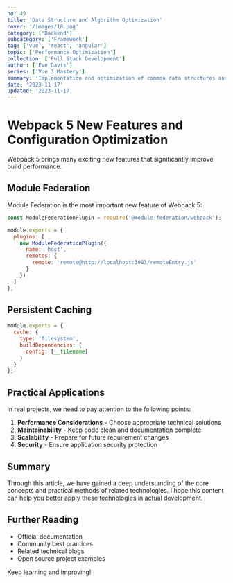```yaml
---
no: 49
title: 'Data Structure and Algorithm Optimization'
cover: '/images/18.png'
category: ['Backend']
subcategory: ['Framework']
tag: ['vue', 'react', 'angular']
topic: ['Performance Optimization']
collection: ['Full Stack Development']
author: ['Eve Davis']
series: ['Vue 3 Mastery']
summary: 'Implementation and optimization of common data structures and algorithms.'
date: '2023-11-17'
updated: '2023-11-17'
---
```


# Webpack 5 New Features and Configuration Optimization

Webpack 5 brings many exciting new features that significantly improve build performance.

## Module Federation

Module Federation is the most important new feature of Webpack 5:

```javascript
const ModuleFederationPlugin = require('@module-federation/webpack');

module.exports = {
  plugins: [
    new ModuleFederationPlugin({
      name: 'host',
      remotes: {
        remote: 'remote@http://localhost:3001/remoteEntry.js'
      }
    })
  ]
};
```

## Persistent Caching

```javascript
module.exports = {
  cache: {
    type: 'filesystem',
    buildDependencies: {
      config: [__filename]
    }
  }
};
```

## Practical Applications

In real projects, we need to pay attention to the following points:

1. **Performance Considerations** - Choose appropriate technical solutions
2. **Maintainability** - Keep code clean and documentation complete
3. **Scalability** - Prepare for future requirement changes
4. **Security** - Ensure application security protection

## Summary

Through this article, we have gained a deep understanding of the core concepts and practical methods of related technologies. I hope this content can help you better apply these technologies in actual development.

## Further Reading

- Official documentation
- Community best practices
- Related technical blogs
- Open source project examples

Keep learning and improving!